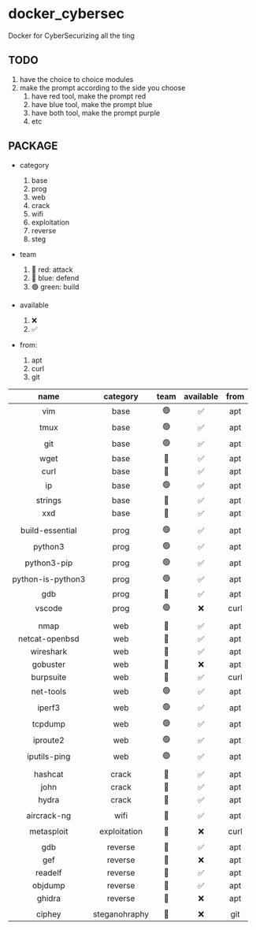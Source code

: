 # docker_cybersec
Docker for CyberSecurizing all the ting

## TODO

1. have the choice to choice modules
2. make the prompt according to the side you choose
   1. have red tool, make the prompt red
   2. have blue tool, make the prompt blue
   3. have both tool, make the prompt purple
   4. etc

## PACKAGE

- category
  1. base
  2. prog
  3. web
  4. crack
  5. wifi
  6. exploitation
  7. reverse
  8. steg

- team
  1. 🔴 red: attack
  2. 🔵 blue: defend
  3. 🟢 green: build

- available
  1. ❌
  2. ✅

- from:
  1. apt
  2. curl
  3. git

|name              |category      |team |available|from |
|:--------------:  |:------------:|:---:|:-------:|:---:|
|vim               |base          |🟢   |✅       |apt  |
|tmux              |base          |🟢   |✅       |apt  |
|git               |base          |🟢   |✅       |apt  |
|wget              |base          |🔴   |✅       |apt  |
|curl              |base          |🔴   |✅       |apt  |
|ip                |base          |🟢   |✅       |apt  |
|strings           |base          |🔵   |✅       |apt  |
|xxd               |base          |🔵   |✅       |apt  |
|                  |              |     |         |     |
|build-essential   |prog          |🟢   |✅       |apt  |
|python3           |prog          |🟢   |✅       |apt  |
|python3-pip       |prog          |🟢   |✅       |apt  |
|python-is-python3 |prog          |🟢   |✅       |apt  |
|gdb               |prog          |🔵   |✅       |apt  |
|vscode            |prog          |🟢   |❌       |curl |
|                  |              |     |         |     |
|nmap              |web           |🔴   |✅       |apt  |
|netcat-openbsd    |web           |🔴   |✅       |apt  |
|wireshark         |web           |🔴   |✅       |apt  |
|gobuster          |web           |🔴   |❌       |apt  |
|burpsuite         |web           |🔴   |✅       |curl |
|net-tools         |web           |🟢   |✅       |apt  |
|iperf3            |web           |🟢   |✅       |apt  |
|tcpdump           |web           |🟢   |✅       |apt  |
|iproute2          |web           |🟢   |✅       |apt  |
|iputils-ping      |web           |🟢   |✅       |apt  |
|                  |              |     |         |     |
|hashcat           |crack         |🔴   |✅       |apt  |
|john              |crack         |🔴   |✅       |apt  |
|hydra             |crack         |🔴   |✅       |apt  |
|                  |              |     |         |     |
|aircrack-ng       |wifi          |🔴   |✅       |apt  |
|                  |              |     |         |     |
|metasploit        |exploitation  |🔴   |❌       |curl |
|                  |              |     |         |     |
|gdb               |reverse       |🔵   |✅       |apt  |
|gef               |reverse       |🔵   |❌       |apt  |
|readelf           |reverse       |🔵   |✅       |apt  |
|objdump           |reverse       |🔵   |✅       |apt  |
|ghidra            |reverse       |🔵   |❌       |apt  |
|                  |              |     |         |     |
|ciphey            |steganohraphy |🔵   |❌       |git  |
